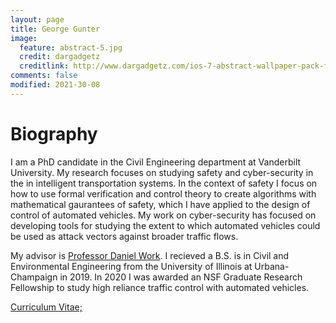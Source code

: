 ```yaml
---
layout: page
title: George Gunter
image:
  feature: abstract-5.jpg
  credit: dargadgetz
  creditlink: http://www.dargadgetz.com/ios-7-abstract-wallpaper-pack-for-iphone-5-and-ipod-touch-retina/
comments: false
modified: 2021-30-08
---
```


# Biography

I am a PhD candidate in the Civil Engineering department at Vanderbilt University. My research focuses on studying safety and cyber-security in the in intelligent transportation systems. In the context of safety I focus on how to use formal verification and control theory to create algorithms with mathematical gaurantees of safety, which I have applied to the design of control of automated vehicles. My work on cyber-security has focused on developing tools for studying the extent to which automated vehicles could be used as attack vectors against broader traffic flows.


My advisor is [Professor Daniel Work](https://my.vanderbilt.edu/danwork/). I recieved a B.S. is in Civil and Environmental Engineering from the University of Illinois at Urbana-Champaign in 2019. In 2020 I was awarded an NSF Graduate Research Fellowship to study high reliance traffic control with automated vehicles.


<div markdown="0"><a href="{{ site.url }}/download/George_Gunter_resume.pdf" class="btn btn-success">Curriculum Vitae;</a></div>


